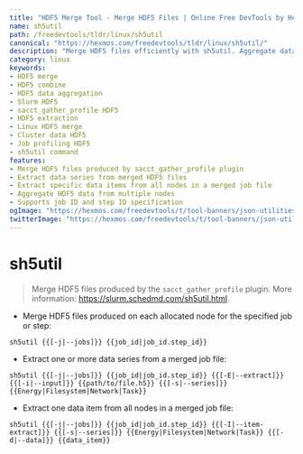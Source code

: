 ```yaml
---
title: "HDF5 Merge Tool - Merge HDF5 Files | Online Free DevTools by Hexmos"
name: sh5util
path: /freedevtools/tldr/linux/sh5util
canonical: "https://hexmos.com/freedevtools/tldr/linux/sh5util/"
description: "Merge HDF5 files efficiently with sh5util. Aggregate data from multiple HDF5 files into a single file. Free online tool, no registration required."
category: linux
keywords:
- HDF5 merge
- HDF5 combine
- HDF5 data aggregation
- Slurm HDF5
- sacct_gather_profile HDF5
- HDF5 extraction
- Linux HDF5 merge
- Cluster data HDF5
- Job profiling HDF5
- sh5util command
features:
- Merge HDF5 files produced by sacct_gather_profile plugin
- Extract data series from merged HDF5 files
- Extract specific data items from all nodes in a merged job file
- Aggregate HDF5 data from multiple nodes
- Supports job ID and step ID specification
ogImage: "https://hexmos.com/freedevtools/t/tool-banners/json-utilities-banner.png"
twitterImage: "https://hexmos.com/freedevtools/t/tool-banners/json-utilities-banner.png"
---
```


# sh5util

> Merge HDF5 files produced by the `sacct_gather_profile` plugin.
> More information: <https://slurm.schedmd.com/sh5util.html>.

- Merge HDF5 files produced on each allocated node for the specified job or step:

`sh5util {{[-j|--jobs]}} {{job_id|job_id.step_id}}`

- Extract one or more data series from a merged job file:

`sh5util {{[-j|--jobs]}} {{job_id|job_id.step_id}} {{[-E|--extract]}} {{[-i|--input]}} {{path/to/file.h5}} {{[-s|--series]}} {{Energy|Filesystem|Network|Task}}`

- Extract one data item from all nodes in a merged job file:

`sh5util {{[-j|--jobs]}} {{job_id|job_id.step_id}} {{[-I|--item-extract]}} {{[-s|--series]}} {{Energy|Filesystem|Network|Task}} {{[-d|--data]}} {{data_item}}`
